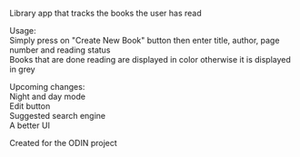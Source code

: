Library app that tracks the books the user has read

Usage: <br />
Simply press on "Create New Book" button then enter title, author, page number and reading status <br />
Books that are done reading are displayed in color otherwise it is displayed in grey

Upcoming changes: <br />
Night and day mode <br />
Edit button <br />
Suggested search engine <br />
A better UI

Created for the ODIN project
